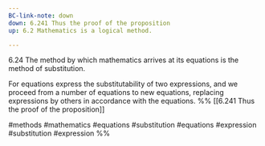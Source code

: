 ```yaml
---
BC-link-note: down
down: 6.241 Thus the proof of the proposition
up: 6.2 Mathematics is a logical method.

---
```

6.24 The method by which mathematics arrives at its equations is the method of substitution.

For equations express the substitutability of two expressions, and we proceed from a number of equations to new equations, replacing expressions by others in accordance with the equations.
%%
[[6.241 Thus the proof of the proposition]]

#methods #mathematics #equations #substitution #equations #expression #substitution #expression %%